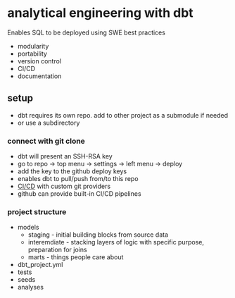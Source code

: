 # analytical engineering with dbt

Enables SQL to be deployed using SWE best practices

- modularity
- portability
- version control
- CI/CD
- documentation

## setup

- dbt requires its own repo. add to other project as a submodule if needed
- or use a subdirectory

### connect with git clone

- dbt will present an SSH-RSA key
- go to repo -> top menu -> settings -> left menu -> deploy
- add the key to the github deploy keys
- enables dbt to pull/push from/to this repo
- [CI/CD](https://docs.getdbt.com/guides/custom-cicd-pipelines?step=1) with custom git providers
- github can provide built-in CI/CD pipelines

### project structure

- models
    - staging - initial building blocks from source data
    - interemdiate - stacking layers of logic with specific purpose, preparation for joins
    - marts - things people care about
- dbt_project.yml
- tests
- seeds
- analyses
